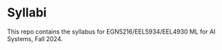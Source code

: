# Syllabi
This repo contains the syllabus for EGN5216/EEL5934/EEL4930 ML for AI Systems, Fall 2024.
